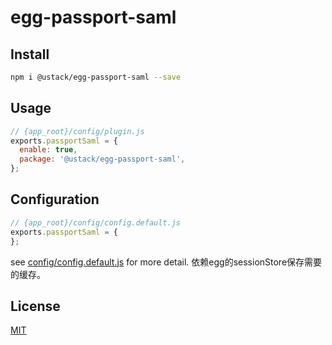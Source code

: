# egg-passport-saml

## Install

```bash
npm i @ustack/egg-passport-saml --save
```

## Usage

```js
// {app_root}/config/plugin.js
exports.passportSaml = {
  enable: true,
  package: '@ustack/egg-passport-saml',
};
```

## Configuration

```js
// {app_root}/config/config.default.js
exports.passportSaml = {
};
```

see [config/config.default.js](config/config.default.js) for more detail.
依赖egg的sessionStore保存需要的缓存。

## License

[MIT](LICENSE)

